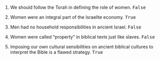 ---
---

1. We should follow the Torah in defining the role of women. <samp>False</samp>

2. Women were an integral part of the Israelite economy. <samp>True</samp>

3. Men had no household responsibilities in ancient Israel. <samp>False</samp>

4. Women were called “property” in biblical texts just like slaves. <samp>False</samp>

5. Imposing our own cultural sensibilities on ancient biblical cultures to interpret the Bible is a flawed strategy. <samp>True</samp>
